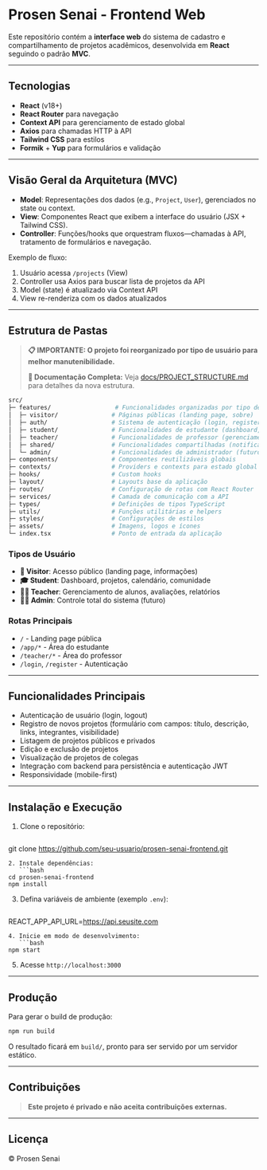 # Prosen Senai - Frontend Web

Este repositório contém a **interface web** do sistema de cadastro e compartilhamento de projetos acadêmicos, desenvolvida em **React** seguindo o padrão **MVC**.

---

## Tecnologias

- **React** (v18+)
- **React Router** para navegação
- **Context API** para gerenciamento de estado global
- **Axios** para chamadas HTTP à API
- **Tailwind CSS** para estilos
- **Formik** + **Yup** para formulários e validação

---

## Visão Geral da Arquitetura (MVC)

- **Model**: Representações dos dados (e.g., `Project`, `User`), gerenciados no state ou context.
- **View**: Componentes React que exibem a interface do usuário (JSX + Tailwind CSS).
- **Controller**: Funções/hooks que orquestram fluxos—chamadas à API, tratamento de formulários e navegação.

Exemplo de fluxo:
1. Usuário acessa `/projects` (View)
2. Controller usa Axios para buscar lista de projetos da API
3. Model (state) é atualizado via Context API
4. View re-renderiza com os dados atualizados

---

## Estrutura de Pastas

> **📋 IMPORTANTE: O projeto foi reorganizado por tipo de usuário para melhor manutenibilidade.**
>
> **📖 Documentação Completa:** Veja [docs/PROJECT_STRUCTURE.md](docs/PROJECT_STRUCTURE.md) para detalhes da nova estrutura.

```bash
src/
├─ features/                  # Funcionalidades organizadas por tipo de usuário
│  ├─ visitor/               # Páginas públicas (landing page, sobre)
│  ├─ auth/                  # Sistema de autenticação (login, register)
│  ├─ student/               # Funcionalidades de estudante (dashboard, projetos)
│  ├─ teacher/               # Funcionalidades de professor (gerenciamento)
│  ├─ shared/                # Funcionalidades compartilhadas (notificações)
│  └─ admin/                 # Funcionalidades de administrador (futuro)
├─ components/               # Componentes reutilizáveis globais
├─ contexts/                 # Providers e contexts para estado global
├─ hooks/                    # Custom hooks
├─ layout/                   # Layouts base da aplicação
├─ routes/                   # Configuração de rotas com React Router
├─ services/                 # Camada de comunicação com a API
├─ types/                    # Definições de tipos TypeScript
├─ utils/                    # Funções utilitárias e helpers
├─ styles/                   # Configurações de estilos
├─ assets/                   # Imagens, logos e ícones
└─ index.tsx                 # Ponto de entrada da aplicação
```

### Tipos de Usuário

- **👥 Visitor**: Acesso público (landing page, informações)
- **🎓 Student**: Dashboard, projetos, calendário, comunidade
- **👨‍🏫 Teacher**: Gerenciamento de alunos, avaliações, relatórios
- **👨‍💼 Admin**: Controle total do sistema (futuro)

### Rotas Principais

- `/` - Landing page pública
- `/app/*` - Área do estudante
- `/teacher/*` - Área do professor
- `/login`, `/register` - Autenticação

---

## Funcionalidades Principais

- Autenticação de usuário (login, logout)
- Registro de novos projetos (formulário com campos: título, descrição, links, integrantes, visibilidade)
- Listagem de projetos públicos e privados
- Edição e exclusão de projetos
- Visualização de projetos de colegas
- Integração com backend para persistência e autenticação JWT
- Responsividade (mobile-first)

---

## Instalação e Execução

1. Clone o repositório:
   ```bash
git clone https://github.com/seu-usuario/prosen-senai-frontend.git
```
2. Instale dependências:
   ```bash
cd prosen-senai-frontend
npm install
```
3. Defina variáveis de ambiente (exemplo `.env`):
   ```ini
REACT_APP_API_URL=https://api.seusite.com
```
4. Inicie em modo de desenvolvimento:
   ```bash
npm start
```
5. Acesse `http://localhost:3000`

---

## Produção

Para gerar o build de produção:
```bash
npm run build
```
O resultado ficará em `build/`, pronto para ser servido por um servidor estático.

---

## Contribuições

> **Este projeto é privado e não aceita contribuições externas.**

---

## Licença

© Prosen Senai
